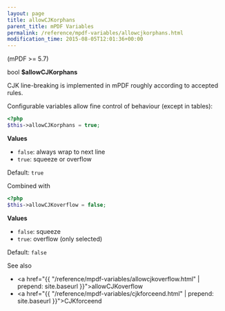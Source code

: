 ```yaml
---
layout: page
title: allowCJKorphans
parent_title: mPDF Variables
permalink: /reference/mpdf-variables/allowcjkorphans.html
modification_time: 2015-08-05T12:01:36+00:00
---
```


(mPDF >= 5.7)

bool **$allowCJKorphans**

CJK line-breaking is implemented in mPDF roughly according to accepted rules.

Configurable variables allow fine control of behaviour (except in tables):

```php
<?php
$this->allowCJKorphans = true;
```
**Values**
 * `false`: always wrap to next line
 * `true`: squeeze or overflow

Default: `true`

Combined with
```php
<?php
$this->allowCJKoverflow = false;
```
**Values**

 * `false`: squeeze
 * `true`: overflow (only selected)

Default: `false`

See also 
* <a href="{{ "/reference/mpdf-variables/allowcjkoverflow.html" | prepend: site.baseurl }}">allowCJKoverflow</a> 
* <a href="{{ "/reference/mpdf-variables/cjkforceend.html" | prepend: site.baseurl }}">CJKforceend </a>

